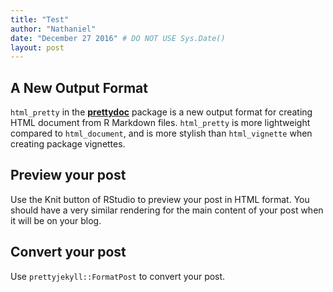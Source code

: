 ```yaml
---
title: "Test"
author: "Nathaniel"
date: "December 27 2016" # DO NOT USE Sys.Date()
layout: post
---
```




<section class="main-content">
<div id="a-new-output-format" class="section level2">
<h2>A New Output Format</h2>
<p><code>html_pretty</code> in the <a href="http://github.com/yixuan/prettydoc/"><strong>prettydoc</strong></a> package is a new output format for creating HTML document from R Markdown files. <code>html_pretty</code> is more lightweight compared to <code>html_document</code>, and is more stylish than <code>html_vignette</code> when creating package vignettes.</p>
</div>
<div id="preview-your-post" class="section level2">
<h2>Preview your post</h2>
<p>Use the Knit button of RStudio to preview your post in HTML format. You should have a very similar rendering for the main content of your post when it will be on your blog.</p>
</div>
<div id="convert-your-post" class="section level2">
<h2>Convert your post</h2>
<p>Use <code>prettyjekyll::FormatPost</code> to convert your post.</p>
</div>
</section>
